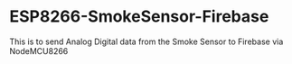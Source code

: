 # ESP8266-SmokeSensor-Firebase
This is to send Analog Digital data from the Smoke Sensor to Firebase via NodeMCU8266
